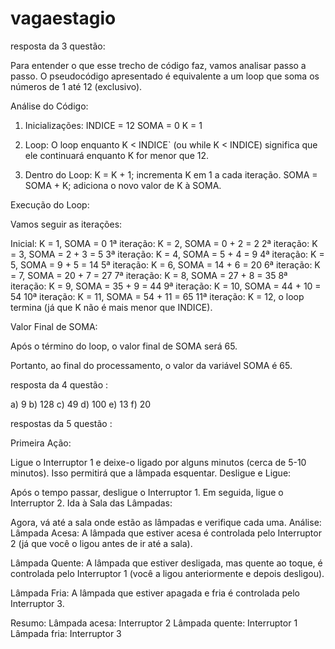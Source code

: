 # vagaestagio
resposta da 3 questão: 

Para entender o que esse trecho de código faz, vamos analisar passo a passo. O pseudocódigo apresentado é equivalente a um loop que soma os números de 1 até 12 (exclusivo).

Análise do Código:

1. Inicializações:
   INDICE = 12
   SOMA = 0
  K = 1

2. Loop:
   O loop enquanto K < INDICE` (ou while K < INDICE) significa que ele continuará enquanto K for menor que 12.

3. Dentro do Loop:
   K = K + 1; incrementa K em 1 a cada iteração.
   SOMA = SOMA + K; adiciona o novo valor de K à SOMA.

 Execução do Loop:

Vamos seguir as iterações:

Inicial: K = 1, SOMA = 0
1ª iteração: K = 2, SOMA = 0 + 2 = 2
2ª iteração: K = 3, SOMA = 2 + 3 = 5
3ª iteração: K = 4, SOMA = 5 + 4 = 9
4ª iteração: K = 5, SOMA = 9 + 5 = 14
5ª iteração: K = 6, SOMA = 14 + 6 = 20
6ª iteração: K = 7, SOMA = 20 + 7 = 27
7ª iteração: K = 8, SOMA = 27 + 8 = 35
8ª iteração: K = 9, SOMA = 35 + 9 = 44
9ª iteração: K = 10, SOMA = 44 + 10 = 54
10ª iteração: K = 11, SOMA = 54 + 11 = 65
11ª iteração: K = 12, o loop termina (já que K não é mais menor que INDICE).

Valor Final de SOMA:

Após o término do loop, o valor final de SOMA será 65.

Portanto, ao final do processamento, o valor da variável SOMA é 65.

resposta da 4 questão :

a) 9
b) 128
c) 49
d) 100
e) 13
f) 20

respostas da 5 questão :

Primeira Ação:

Ligue o Interruptor 1 e deixe-o ligado por alguns minutos (cerca de 5-10 minutos). Isso permitirá que a lâmpada esquentar.
Desligue e Ligue:

Após o tempo passar, desligue o Interruptor 1.
Em seguida, ligue o Interruptor 2.
Ida à Sala das Lâmpadas:

Agora, vá até a sala onde estão as lâmpadas e verifique cada uma.
Análise:
Lâmpada Acesa: A lâmpada que estiver acesa é controlada pelo Interruptor 2 (já que você o ligou antes de ir até a sala).

Lâmpada Quente: A lâmpada que estiver desligada, mas quente ao toque, é controlada pelo Interruptor 1 (você a ligou anteriormente e depois desligou).

Lâmpada Fria: A lâmpada que estiver apagada e fria é controlada pelo Interruptor 3.

Resumo:
Lâmpada acesa: Interruptor 2
Lâmpada quente: Interruptor 1
Lâmpada fria: Interruptor 3
